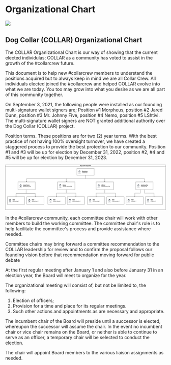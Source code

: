 # Organizational Chart

![](https://gblobscdn.gitbook.com/assets%2F-MjzrYtMLu_7_U_MQrEH%2F-Mk9bE_08u90mzH_YbWA%2F-MkAHzTIubQbcLDfuW3r%2F1080x360.jpg?alt=media&token=f3ff6257-8bfe-45da-93d3-89f6cca4d8a0)

## Dog Collar \(COLLAR\) Organizational Chart

The COLLAR Organizational Chart is our way of showing that the current elected individulas; COLLAR as a community has voted to assist in the growth of the \#collarcrew future.

This document is to help new \#collarcrew members to understand the positions acquired but to always keep in mind we are all Collar Crew. All individuals elected joined the \#collarcrew and helped COLLAR evolve into what we are today. You too may grow into what you desire as we are all part of this community together.

On September 3, 2021, the following people were installed as our founding multi-signature wallet signers are; Position \#1 Morpheus, position \#2 Jared Dunn, position \#3 Mr. Johnny Five, position \#4 Nemo, position \#5 LShtivi. The multi-signature wallet signers are NOT granted additional authority over the Dog Collar \(COLLAR\) project.

Position terms. These positions are for two \(2\) year terms. With the best practice of not having 100% oversight turnover, we have created a staggered process to provide the best protection to our community. Position \#1 and \#3 will be up for election by December 31, 2022, position \#2, \#4 and \#5 will be up for election by December 31, 2023.

![Founding COLLAR Organizational Chart ](../../.gitbook/assets/collar-org-diagram.png)

In the \#collarcrew community, each committee chair will work with other members to build the working committee. The committee chair's role is to help facilitate the committee's process and provide assistance where needed.

Committee chairs may bring forward a committee recommendation to the COLLAR leadership for review and to confirm the proposal follows our founding vision before that recommendation moving forward for public debate

At the first regular meeting after January 1 and also before January 31 in an election year, the Board will meet to organize for the year.

The organizational meeting will consist of, but not be limited to, the following:

1. Election of officers;
2. Provision for a time and place for its regular meetings.
3. Such other actions and appointments as are necessary and appropriate.

The incumbent chair of the Board will preside until a successor is elected, whereupon the successor will assume the chair. In the event no incumbent chair or vice chair remains on the Board, or neither is able to continue to serve as an officer, a temporary chair will be selected to conduct the election.

The chair will appoint Board members to the various liaison assignments as needed.

